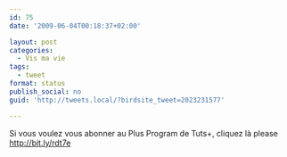 ```yaml
---
id: 75
date: '2009-06-04T00:18:37+02:00'

layout: post
categories:
  - Vis ma vie
tags:
  - tweet
format: status
publish_social: no
guid: 'http://tweets.local/?birdsite_tweet=2023231577'

---
```


Si vous voulez vous abonner au Plus Program de Tuts+, cliquez là please http://bit.ly/rdt7e